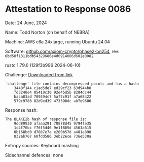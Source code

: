 # Attestation to Response 0086

Date: 24 June, 2024

Name: Todd Norton (on behalf of NEBRA)

Machine: AWS c6a.24xlarge, running Ubuntu 24.04

Software: [github.com/axiom-crypto/phase2-bn254](), rev: `0bd58f1311bdb54329686e4d0914006d602e0082`

rustc 1.79.0 (129f3b996 2024-06-10)

Challenge:
[Downloaded from link](https://pse-trusted-setup-ppot.s3.eu-central-1.amazonaws.com/challenge_0086)
```
`challenge` file contains decompressed points and has a hash:
	3448f144 c1ad5de7 ed29cf23 63d944b8
	fd3240e4 05419c30 92e45d5b 8204dc44
	baca83ad 709394c7 5af7c91f a7a68422
	579c9788 82d9ed39 473390dc ab7e9606
```

Response hash:
```
The BLAKE2b hash of response file is:
	9dd89930 afaaa291 78878d45 9794fe35
	1c4f70bc f76f5d46 9e1f809d 4563a615
	0b168bd0 d7087e7a e200b57d a481a898
	832ab707 60fdd586 3eb22ece 736e530a
```

Entropy sources: Keyboard mashing

Sidechannel defences: none
